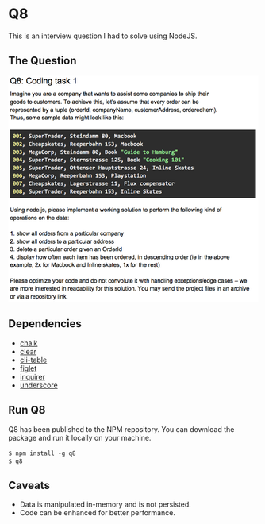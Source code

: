 # Q8
This is an interview question I had to solve using NodeJS.

## The Question
![q8][q8_pic]

## Dependencies
* [chalk][1]
* [clear][2]
* [cli-table][3]
* [figlet][4]
* [inquirer][5]
* [underscore][6]

## Run Q8
Q8 has been published to the NPM repository. You can download the package and
run it locally on your machine.
```
$ npm install -g q8
$ q8
```

## Caveats
* Data is manipulated in-memory and is not persisted.
* Code can be enhanced for better performance.

[1]: https://github.com/chalk/chalk
[2]: https://github.com/bahamas10/node-clear
[3]: https://github.com/Automattic/cli-table
[4]: https://github.com/patorjk/figlet.js
[5]: https://github.com/SBoudrias/Inquirer.js
[6]: https://github.com/jashkenas/underscore
[q8_pic]: https://raw.githubusercontent.com/moeabdol/q8/master/q8_pic.png
